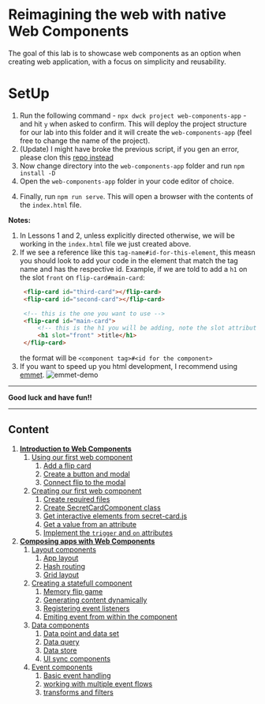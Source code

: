 # Reimagining the web with native Web Components

The goal of this lab is to showcase web components as an option when creating web application, with a focus on simplicity and reusability. 


# SetUp
1. Run the following command - `npx dwck project web-components-app` - and hit `y` when asked to confirm. This will deploy the project structure for our lab into this folder and it will create the `web-components-app` (feel free to change the name of the project). 
2. (Update) I might have broke the previous script, if you gen an error, please clon this [repo instead](https://github.com/diegotorres03/web-components-template)
3. Now change directory into the `web-components-app` folder and run `npm install -D`
4. Open the `web-components-app` folder in your code editor of choice.
<!-- 4. Create an `index.html` file in the root of this folder, add the following contents and save: -->
<!-- ```html
<!DOCTYPE html>
<html lang="en">
<head>
    <meta charset="UTF-8">
    <meta http-equiv="X-UA-Compatible" content="IE=edge">
    <meta name="viewport" content="width=device-width, initial-scale=1.0">
    <title>Document</title>
</head>
<body>
    
</body>
</html>
``` -->
4. Finally, run `npm run serve`. This will open a browser with the contents of the `index.html` file. 
<!-- 5. you just created (which is actually an empty page). -->

**Notes:** 
1. In Lessons 1 and 2, unless explicitly directed otherwise, we will be working in the `index.html` file we just created above.
2. If we see a reference like this `tag-name#id-for-this-element`, this measn you should look to add your code in the element that match the tag name and has the respective id. Example, if we are told to add a `h1` on the slot `front` on `flip-card#main-card`:
   ```html
    <flip-card id="third-card"></flip-card>
    <flip-card id="second-card"></flip-card>

    <!-- this is the one you want to use -->
    <flip-card id="main-card">
        <!-- this is the h1 you will be adding, note the slot attribute match with the intruction -->
        <h1 slot="front" >title</h1>
    </flip-card>

   ```
   the format will be `<component tag>#<id for the component>`
3. If you want to speed up you html development, I recommend using [emmet](https://docs.emmet.io/).
   ![emmet-demo](./assets/emmet-super-power.gif)

---

**Good luck and have fun!!**


---

## Content

1. [**Introduction to Web Components**](./lesson-1/lesson-1.md)
    1. [Using our first web component](./lesson-1/section-1/steps.md#section-11-using-our-first-components)
        1. [Add a flip card](./lesson-1/section-1/steps.md#activity-111-add-a-flip-card)
        2. [Create a button and modal](./lesson-1/section-1/steps.md#activity-112-create-a-button-and-a-modal)
        3. [Connect flip to the modal](./lesson-1/section-1/steps.md#activity-113-connect-the-flip-card-to-the-app-modal)
    2. [Creating our first web component](./lesson-1/section-2/steps.md#section-12-creating-our-first-web-component)
        1. [Create required files](./lesson-1/section-2/steps.md#activity-121-create-required-files)
        2. [ Create SecretCardComponent class](./lesson-1/section-2/steps.md#activity-122-create-secretcardcomponent-class)
        3. [Get interactive elements from secret-card.js](./lesson-1/section-2/steps.md#activity-123-get-interactive-elements-from-secret-cardjs)
        4. [Get a value from an attribute](./lesson-1/section-2/steps.md#activity-124-get-a-value-from-an-attribute)
        5. [Implement the `trigger` and `on` attributes](./lesson-1/section-2/steps.md#activity-125-implement-the-trigger-and-on-attributes)
2. [**Composing apps with Web Components**](./lesson-2/lesson-2.md)
    1. [Layout components](./lesson-2/section-1/steps.md#section-21-layout-components) 
        1. [App layout](./lesson-2/section-1/steps.md#activity-211-app-layout)
        2. [Hash routing](./lesson-2/section-1/steps.md#activity-212-hash-routing)
        3. [Grid layout](./lesson-2/section-1/steps.md#activity-213-grid-layout)
    2. [Creating a statefull component](./lesson-2/section-2/steps.md#section-22-creating-a-statefull-component)
        1. [Memory flip game](./lesson-2/#activity-221-memory-flip-game)
        2. [Generating content dynamically](./lesson-2/section-2/steps.md#activity-222-generating-content-dynamically)
        3. [Registering event listeners](./lesson-2/section-2/steps.md#activity-223-registering-event-listeners)
        4. [Emiting event from within the component](./lesson-2/section-2/steps.md#activity-224-emiting-event-from-within-the-component)
    3. [Data components](./lesson-2/section-3/steps.md#section-23-data-components)
        1. [Data point and data set](./lesson-2/section-3/steps.md#activity-231-data-point-and-data-set)
        2. [Data query](./lesson-2/section-3/steps.md#activity-232-data-query)
        3. [Data store](./lesson-2/section-3/steps.md#activity-233-data-store)
        4. [UI sync components](./lesson-2/section-3/steps.md#activity-234-ui-sync-components)
    4. [Event components](./lesson-2/section-4/steps.md#section-24-event-components)
        1. [Basic event handling](./lesson-2/section-4/steps.md#activity-241-basic-event-handling)
        2. [working with multiple event flows](./lesson-2/section-4/steps.md#activity-242-working-with-multiple-event-flows)
        3. [transforms and filters](./lesson-2/section-4/steps.md#activity-243-event-source-filter-and-transforms)











<!-- [step by step guide](./step-by-step.md#chapter-1-intro-to-web-components) -->